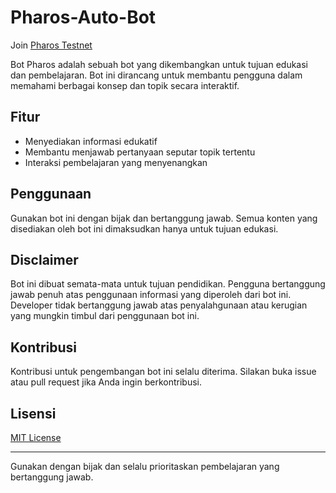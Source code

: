 # Pharos-Auto-Bot

Join [Pharos Testnet](https://testnet.pharosnetwork.xyz/experience?inviteCode=reEZLdnbFy2qCwb0)

Bot Pharos adalah sebuah bot yang dikembangkan untuk tujuan edukasi dan pembelajaran. Bot ini dirancang untuk membantu pengguna dalam memahami berbagai konsep dan topik secara interaktif.

## Fitur

- Menyediakan informasi edukatif
- Membantu menjawab pertanyaan seputar topik tertentu
- Interaksi pembelajaran yang menyenangkan

## Penggunaan

Gunakan bot ini dengan bijak dan bertanggung jawab. Semua konten yang disediakan oleh bot ini dimaksudkan hanya untuk tujuan edukasi.

## Disclaimer

Bot ini dibuat semata-mata untuk tujuan pendidikan. Pengguna bertanggung jawab penuh atas penggunaan informasi yang diperoleh dari bot ini. Developer tidak bertanggung jawab atas penyalahgunaan atau kerugian yang mungkin timbul dari penggunaan bot ini.

## Kontribusi

Kontribusi untuk pengembangan bot ini selalu diterima. Silakan buka issue atau pull request jika Anda ingin berkontribusi.

## Lisensi

[MIT License](LICENSE)

---

Gunakan dengan bijak dan selalu prioritaskan pembelajaran yang bertanggung jawab.

